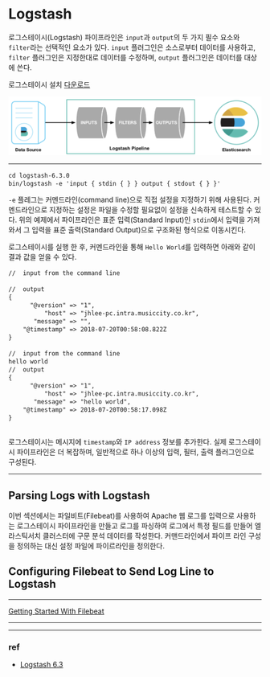 # Logstash

로그스테이시(Logstash) 파이프라인은 `input`과 `output`의 두 가지 필수 요소와 `filter`라는 선택적인 요소가 있다. `input` 플러그인은 소스로부터 데이터를 사용하고, `filter` 플러그인은 지정한대로 데이터를 수정하며, `output` 플러그인은 데이터를 대상에 쓴다.

로그스테이시 설치  [다운로드](https://www.elastic.co/downloads/logstash)

![Logstash_Pipeline](../Image/Logstash_Pipeline.png)

-----

```
cd logstash-6.3.0
bin/logstash -e 'input { stdin { } } output { stdout { } }'
```

`-e` 플레그는 커멘드라인(command line)으로 직접 설정을 지정하기 위해 사용된다. 커멘드라인으로 지정하는 설정은 파일을 수정할 필요없이 설정을 신속하게 테스트할 수 있다. 위의 예제에서 파이프라인은 표준 입력(Standard Input)인 `stdin`에서 입력을 가져와서 그 입력을 표준 출력(Standard Output)으로 구조화된 형식으로 이동시킨다.

로그스테이시를 실행 한 후, 커멘드라인을 통해 `Hello World`를 입력하면 아래와 같이 결과 값을 얻을 수 있다.

```
//	input from the command line

//	output
{
      "@version" => "1",
          "host" => "jhlee-pc.intra.musiccity.co.kr",
       "message" => "",
    "@timestamp" => 2018-07-20T00:58:08.822Z
}

//	input from the command line
hello world
//	output
{
      "@version" => "1",
          "host" => "jhlee-pc.intra.musiccity.co.kr",
       "message" => "hello world",
    "@timestamp" => 2018-07-20T00:58:17.098Z
}


```

로그스테이시는 메시지에 `timestamp`와 `IP address` 정보를 추가한다. 실제 로그스테이시 파이프라인은 더 복잡하며, 일반적으로 하나 이상의 입력, 필터, 출력 플러그인으로 구성된다. 

-----

## Parsing Logs with Logstash

이번 섹션에서는 파일비트(Filebeat)를 사용하여 Apache 웹 로그를 입력으로 사용하는 로그스테이시 파이프라인을 만들고 로그를 파싱하여 로그에서 특정 필드를 만들어 엘라스틱서치 클러스터에 구문 분석 데이터를 작성한다. 커맨드라인에서 파이프 라인 구성을 정의하는 대신 설정 파일에 파이르라인을 정의한다.

## Configuring Filebeat to Send Log Line to Logstash





-----

[Getting Started With Filebeat](https://www.elastic.co/guide/en/beats/filebeat/6.3/filebeat-getting-started.html)



-----



-----

### ref

- [Logstash 6.3](https://www.elastic.co/guide/en/logstash/current/first-event.html)

